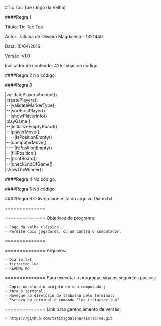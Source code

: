 #Tic Tac Toe (Jogo da Velha)

####Regra 1

Título: Tic Tac Toe

Autor: Tatiana de Oliveira Magdalena - 1321440

Data: 10/04/2016

Versão: v1.0

Indicador de conteúdo: 425 linhas de código

####Regra 2
No código.

####Regra 3

|validatePlayersAmount() <br />
|createPlayers() <br />
|--|validateMarkerType() <br />
|--|sortFirstPlayer() <br />
|--|showPlayerInfo() <br />
|playGame() <br />
|--|initializeEmptyBoard() <br />
|--|playerMove() <br />
|----|isPositionEmpty() <br />
|--|computerMove() <br />
|----|isPositionEmpty() <br />
|--|fillPosition() <br />
|--|printBoard() <br />
|--|checkEndOfGame() <br />
|showTheWinner()

####Regra 4
No código.

####Regra 5
No código.

####Regra 6
O livro diário está no arquivo Diario.txt.


==============

==============
Objetivos do programa:

	- Jogo da velha clássico.
	- Permite dois jogadores, ou um contra o computador.

==============

==============
Arquivos:

	- Diario.txt
	- tictactoe.lua
	- README.md

==============
Para executar o programa, siga os seguintes passos:

	- Copie ou clone o projeto em seu computador;
	- Abra o terminal;
	- Navegue ao diretório do trabalho pelo terminal;
	- Escreva no terminal o comando "lua tictactoe.lua"

==============
Link para gerenciamento de versão:

	- https://github.com/tatimagdalena/TicTacToe.git
